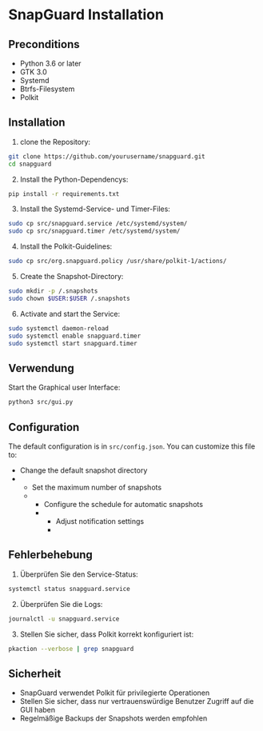 # SnapGuard Installation

## Preconditions

- Python 3.6 or later
- GTK 3.0
- Systemd
- Btrfs-Filesystem
- Polkit

## Installation

1. clone the Repository:
```bash
git clone https://github.com/yourusername/snapguard.git
cd snapguard
```

2. Install the Python-Dependencys:
```bash
pip install -r requirements.txt
```

3. Install the Systemd-Service- und Timer-Files:
```bash
sudo cp src/snapguard.service /etc/systemd/system/
sudo cp src/snapguard.timer /etc/systemd/system/
```

4. Install the Polkit-Guidelines:
```bash
sudo cp src/org.snapguard.policy /usr/share/polkit-1/actions/
```

5. Create the Snapshot-Directory:
```bash
sudo mkdir -p /.snapshots
sudo chown $USER:$USER /.snapshots
```

6. Activate and start the Service:
```bash
sudo systemctl daemon-reload
sudo systemctl enable snapguard.timer
sudo systemctl start snapguard.timer
```

## Verwendung

Start the Graphical user Interface:
```bash
python3 src/gui.py
```

## Configuration
 The default configuration is in `src/config.json`. You can customize this file to: 
 - Change the default snapshot directory
 - - Set the maximum number of snapshots
   - - Configure the schedule for automatic snapshots
     - - Adjust notification settings
       - 
## Fehlerbehebung

1. Überprüfen Sie den Service-Status:
```bash
systemctl status snapguard.service
```

2. Überprüfen Sie die Logs:
```bash
journalctl -u snapguard.service
```

3. Stellen Sie sicher, dass Polkit korrekt konfiguriert ist:
```bash
pkaction --verbose | grep snapguard
```

## Sicherheit

- SnapGuard verwendet Polkit für privilegierte Operationen
- Stellen Sie sicher, dass nur vertrauenswürdige Benutzer Zugriff auf die GUI haben
- Regelmäßige Backups der Snapshots werden empfohlen 
